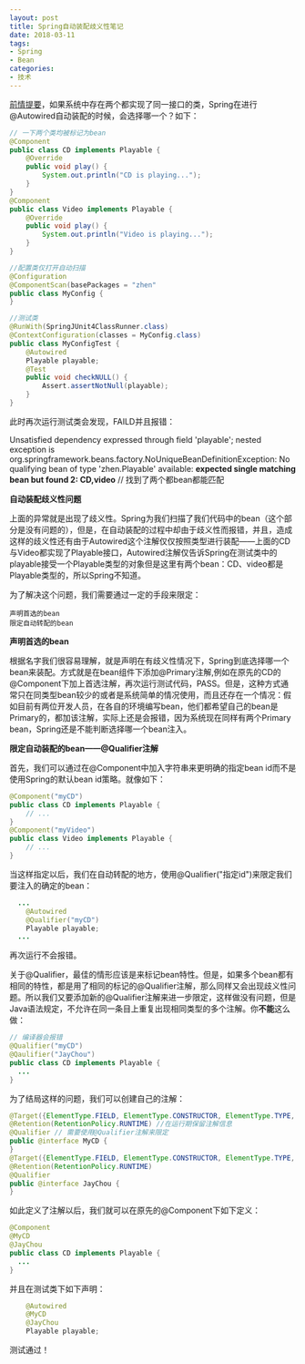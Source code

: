 ```yaml
---
layout: post
title: Spring自动装配歧义性笔记
date: 2018-03-11
tags: 
- Spring
- Bean
categories: 
- 技术
---
```


<!-- more -->

[前情提要](/2018/03/10/Spring-Bean装配笔记/)，如果系统中存在两个都实现了同一接口的类，Spring在进行@Autowired自动装配的时候，会选择哪一个？如下：

```java
// 一下两个类均被标记为bean
@Component
public class CD implements Playable {
    @Override
    public void play() {
        System.out.println("CD is playing...");
    }
}
@Component
public class Video implements Playable {
    @Override
    public void play() {
        System.out.println("Video is playing...");
    }
}

//配置类仅打开自动扫描
@Configuration
@ComponentScan(basePackages = "zhen"
public class MyConfig {
}

//测试类
@RunWith(SpringJUnit4ClassRunner.class)
@ContextConfiguration(classes = MyConfig.class)
public class MyConfigTest {
    @Autowired
    Playable playable;
    @Test
    public void checkNULL() {
        Assert.assertNotNull(playable);
    }
}
```
此时再次运行测试类会发现，FAILD并且报错：

Unsatisfied dependency expressed through field 'playable'; nested exception is org.springframework.beans.factory.NoUniqueBeanDefinitionException: No qualifying bean of type 'zhen.Playable' available: **expected single matching bean but found 2: CD,video** //  找到了两个都bean都能匹配

**自动装配歧义性问题**

上面的异常就是出现了歧义性。Spring为我们扫描了我们代码中的bean（这个部分是没有问题的），但是，在自动装配的过程中却由于歧义性而报错，并且，造成这样的歧义性还有由于Autowired这个注解仅仅按照类型进行装配——上面的CD与Video都实现了Playable接口，Autowired注解仅告诉Spring在测试类中的playable接受一个Playable类型的对象但是这里有两个bean：CD、video都是Playable类型的，所以Spring不知道。

为了解决这个问题，我们需要通过一定的手段来限定：
```
声明首选的bean
限定自动转配的bean
```
**声明首选的bean**

根据名字我们很容易理解，就是声明在有歧义性情况下，Spring到底选择哪一个bean来装配。方式就是在bean组件下添加@Primary注解,例如在原先的CD的@Component下加上首选注解，再次运行测试代码，PASS。但是，这种方式通常只在同类型bean较少的或者是系统简单的情况使用，而且还存在一个情况：假如目前有两位开发人员，在各自的环境编写bean，他们都希望自己的bean是Primary的，都加该注解，实际上还是会报错，因为系统现在同样有两个Primary bean，Spring还是不能判断选择哪一个bean注入。

**限定自动装配的bean——@Qualifier注解**

首先，我们可以通过在@Component中加入字符串来更明确的指定bean id而不是使用Spring的默认bean id策略。就像如下：
```java
@Component("myCD")
public class CD implements Playable {
    // ...
}
@Component("myVideo")
public class Video implements Playable {
    // ...
}
```

当这样指定以后，我们在自动转配的地方，使用@Qualifier("指定id")来限定我们要注入的确定的bean：
```java
  ...
    @Autowired
    @Qualifier("myCD")
    Playable playable;
  ...
```
再次运行不会报错。

关于@Qualifier，最佳的情形应该是来标记bean特性。但是，如果多个bean都有相同的特性，都是用了相同的标记的@Qualifier注解，那么同样又会出现歧义性问题。所以我们又要添加新的@Qualifier注解来进一步限定，这样做没有问题，但是Java语法规定，不允许在同一条目上重复出现相同类型的多个注解。你**不能**这么做：
```java
// 编译器会报错
@Qualifier("myCD")
@Qaulifier("JayChou")
public class CD implements Playable {
  ...
}
```
为了结局这样的问题，我们可以创建自己的注解：
```java
@Target({ElementType.FIELD, ElementType.CONSTRUCTOR, ElementType.TYPE, ElementType.METHOD}) //字段注解  
@Retention(RetentionPolicy.RUNTIME) //在运行期保留注解信息
@Qualifier // 需要使用@Qualifier注解来限定
public @interface MyCD {
}
@Target({ElementType.FIELD, ElementType.CONSTRUCTOR, ElementType.TYPE, ElementType.METHOD})
@Retention(RetentionPolicy.RUNTIME)
@Qualifier
public @interface JayChou {
}
```
如此定义了注解以后，我们就可以在原先的@Component下如下定义：
```java
@Component
@MyCD
@JayChou
public class CD implements Playable {
  ...
}
```
并且在测试类下如下声明：
```java
    @Autowired
    @MyCD
    @JayChou
    Playable playable;
```
测试通过！
